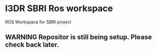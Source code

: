 # I3DR SBRI Ros workspace
ROS Workspace for SBRI project

## WARNING Repositor is still being setup. Please check back later.
